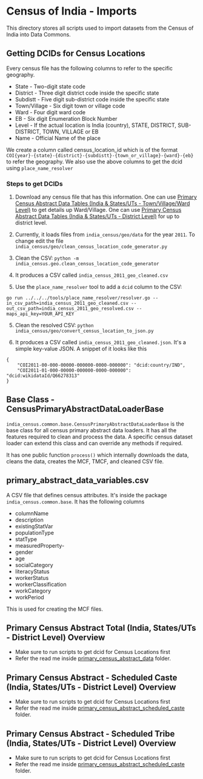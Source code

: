 # Census of India - Imports

This directory stores all scripts used to import datasets from the Census of India into Data Commons.


## Getting DCIDs for Census Locations

Every census file has the following columns to refer to the specific geography.

 - State - Two-digit state code
 - District - Three digit district code inside the specific state
 - Subdistt - Five digit sub-district code inside the specific state
 - Town/Village - Six digit town or village code
 - Ward - Four digit ward code
 - EB - Six digit Enumeration Block Number
 - Level - If the actual location is India (country), STATE, DISTRICT, SUB-DISTRICT, TOWN, VILLAGE or EB
 - Name - Official Name of the place
 
 We create a column called census_location_id which is of the format `COI{year}-{state}-{district}-{subdistt}-{town_or_village}-{ward}-{eb}` to refer the geography. We also use the above columns to get the dcid using `place_name_resolver`

 ### Steps to get DCIDs 

1. Download any census file that has this information. One can use [Primary Census Abstract Data Tables (India & States/UTs - Town/Village/Ward Level)](http://censusindia.gov.in/pca/pcadata/pca.html) to get details up Ward/Village. One can use [Primary Census Abstract Data Tables (India & States/UTs - District Level)](http://censusindia.gov.in/pca/DDW_PCA0000_2011_Indiastatedist.xlsx) for up to district level.

2. Currently, it loads files from `india_census/geo/data` for the year `2011`. To change edit the file `india_census/geo/clean_census_location_code_generator.py`

2. Clean the CSV: `python -m india_census.geo.clean_census_location_code_generator`

4. It produces a CSV called `india_census_2011_geo_cleaned.csv`

4. Use the `place_name_resolver` tool to add a `dcid` column to the CSV:

```
go run ../../../tools/place_name_resolver/resolver.go --in_csv_path=india_census_2011_geo_cleaned.csv --out_csv_path=india_census_2011_geo_resolved.csv --maps_api_key=YOUR_API_KEY
```

5. Clean the resolved CSV: `python india_census/geo/convert_census_location_to_json.py`

6. It produces a CSV called `india_census_2011_geo_cleaned.json`. It's a simple key-value JSON. A snippet of it looks like this
```
{
    "COI2011-00-000-00000-000000-0000-000000": "dcid:country/IND",
    "COI2011-01-000-00000-000000-0000-000000": "dcid:wikidataId/Q66278313"
}
```


## Base Class - CensusPrimaryAbstractDataLoaderBase
`india_census.common.base.CensusPrimaryAbstractDataLoaderBase` is the base class for all census primary abstract data loaders. It has all the features required to clean and process the data. A specific census dataset loader can extend this class and can override any methods if required.

It has one public function `process()` which internally downloads the data, cleans the data, creates the MCF, TMCF, and cleaned CSV file.


## primary_abstract_data_variables.csv
A CSV file that defines census attributes. It's inside the package `india_census.common.base`. It has the following columns

- columnName
- description
- existingStatVar
- populationType
- statType
- measuredProperty- 
- gender
- age
- socialCategory 
- literacyStatus 
- workerStatus
- workerClassification
- workCategory
- workPeriod

This is used for creating the MCF files.

## Primary Census Abstract Total (India, States/UTs - District Level) Overview
- Make sure to run scripts to get dcid for Census Locations first
- Refer the read me inside [primary_census_abstract_data](./primary_census_abstract_data/readme.md) folder.


## Primary Census Abstract - Scheduled Caste (India, States/UTs - District Level) Overview
- Make sure to run scripts to get dcid for Census Locations first
- Refer the read me inside [primary_census_abstract_scheduled_caste](./primary_census_abstract_scheduled_caste/readme.md) folder.


## Primary Census Abstract - Scheduled Tribe (India, States/UTs - District Level) Overview
- Make sure to run scripts to get dcid for Census Locations first
- Refer the read me inside [primary_census_abstract_scheduled_caste](./primary_census_abstract_scheduled_tribe/readme.md) folder.